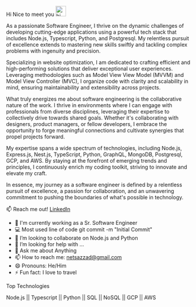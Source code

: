 Hi Nice to meet you <a target="_blank" rel="noopener noreferrer" href="https://user-images.githubusercontent.com/1303154/88677602-1635ba80-d120-11ea-84d8-d263ba5fc3c0.gif"><img src="https://user-images.githubusercontent.com/1303154/88677602-1635ba80-d120-11ea-84d8-d263ba5fc3c0.gif" width="28px" alt="hi" style="max-width:100%;"></a>

As a passionate Software Engineer, I thrive on the dynamic challenges of developing cutting-edge applications using a powerful tech stack that includes Node.js, Typescript, Python, and Postgresql. My relentless pursuit of excellence extends to mastering new skills swiftly and tackling complex problems with ingenuity and precision.

Specializing in website optimization, I am dedicated to crafting efficient and high-performing solutions that deliver exceptional user experiences. Leveraging methodologies such as Model View View Model (MVVM) and Model View Controller (MVC), I organize code with clarity and scalability in mind, ensuring maintainability and extensibility across projects.

What truly energizes me about software engineering is the collaborative nature of the work. I thrive in environments where I can engage with professionals from diverse disciplines, leveraging their expertise to collectively drive towards shared goals. Whether it's collaborating with designers, product managers, or fellow developers, I embrace the opportunity to forge meaningful connections and cultivate synergies that propel projects forward.

My expertise spans a wide spectrum of technologies, including Node.js, Express.js, Nest.js, TypeScript, Python, GraphQL, MongoDB, Postgresql, GCP, and AWS. By staying at the forefront of emerging trends and principles, I continuously enrich my coding toolkit, striving to innovate and elevate my craft.

In essence, my journey as a software engineer is defined by a relentless pursuit of excellence, a passion for collaboration, and an unwavering commitment to pushing the boundaries of what's possible in technology.

📫 Reach me out!
 [LinkedIn](https://www.linkedin.com/in/md-sazzadul-islam-90ab571a6/)

- 🔭 I'm currently working as a Sr. Software Engineer 
- 💻 Most used line of code git commit -m "Initial Commit"
- 👯 I’m looking to collaborate on Node.js and Python
- 🤔 I’m looking for help with ...
- 💬 Ask me about Anything
- 📫 How to reach me: netsazzad@gmail.com
- 😄 Pronouns:  He/Him
- ⚡ Fun fact: I love to travel

Top Technologies

Node.js || Typescript || Python || SQL || NoSQL || GCP || AWS

<!--
**MdSazzadIslam/MdSazzadIslam** is a ✨ _special_ ✨ repository because its `README.md` (this file) appears on your GitHub profile.

Here are some ideas to get you started:
Hi I'm Md Sazzadul Islam https://user-images.githubusercontent.com/1303154/88677602-1635ba80-d120-11ea-84d8-d263ba5fc3c0.gif

- 🔭 I’m currently working on ...
- 🌱 I’m currently learning ...
- 👯 I’m looking to collaborate on ...
- 🤔 I’m looking for help with ...
- 💬 Ask me about ...
- 📫 How to reach me: ...
- 😄 Pronouns: ...
- ⚡ Fun fact: ...
-->
